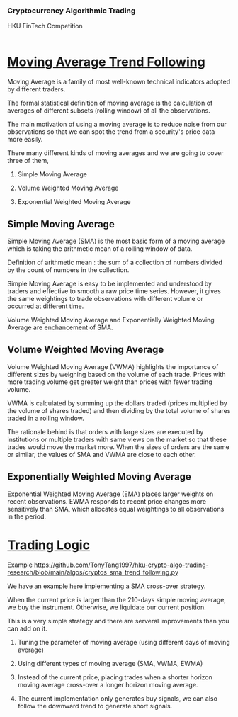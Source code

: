 ### Cryptocurrency Algorithmic Trading
HKU FinTech Competition
<br><br>

# <ins> Moving Average Trend Following <ins/>

Moving Average is a family of most well-known technical indicators adopted by different traders.

The formal statistical definition of moving average is the calculation of averages of different subsets (rolling window) of all the observations.

The main motivation of using a moving average is to reduce noise from our observations so that we can spot the trend from a security's price data more easily.

There many different kinds of moving averages and we are going to cover three of them,

1. Simple Moving Average

2. Volume Weighted Moving Average

3. Exponential Weighted Moving Average

## Simple Moving Average

Simple Moving Average (SMA) is the most basic form of a moving average which is taking the arithmetic mean of a rolling window of data.

Definition of arithmetic mean : the sum of a collection of numbers divided by the count of numbers in the collection.

Simple Moving Average is easy to be implemented and understood by traders and effective to smooth a raw price time series. However, it gives the same weightings to trade observations with different volume or occurred at different time.

Volume Weighted Moving Average and Exponentially Weighted Moving Average are enchancement of SMA.

## Volume Weighted Moving Average

Volume Weighted Moving Average (VWMA) highlights the importance of different sizes by weighing based on the volume of each trade. Prices with more trading volume get greater weight than prices with fewer trading volume.

VWMA is calculated by summing up the dollars traded (prices multiplied by the volume of shares traded) and then dividing by the total volume of shares traded in a rolling window.

The rationale behind is that orders with large sizes are executed by institutions or multiple traders with same views on the market so that these trades would move the market more. When the sizes of orders are the same or similar, the values of SMA and VWMA are close to each other.


## Exponentially Weighted Moving Average

Exponential Weighted Moving Average (EMA) places larger weights on recent observations. EWMA responds to recent price changes more sensitively than SMA, which allocates equal weightings to all observations in the period.


# <ins> Trading Logic <ins/>

Example https://github.com/TonyTang1997/hku-crypto-algo-trading-research/blob/main/algos/cryptos_sma_trend_following.py

We have an example here implementing a SMA cross-over strategy. 

When the current price is larger than the 210-days simple moving average, we buy the instrument. Otherwise, we liquidate our current position.

This is a very simple strategy and there are serveral improvements than you can add on it. 

1. Tuning the parameter of moving average (using different days of moving average)

2. Using different types of moving average (SMA, VWMA, EWMA)

3. Instead of the current price, placing trades when a shorter horizon moving average cross-over a longer horizon moving average.

4. The current implementation only generates buy signals, we can also follow the downward trend to generate short signals.






